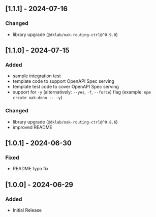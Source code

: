 ## [1.1.1] - 2024-07-16

### Changed

- library upgrade (`@dklab/oak-routing-ctrl@^0.9.0`)

## [1.1.0] - 2024-07-15

### Added

- sample integration test
- template code to support OpenAPI Spec serving
- template test code to cover OpenAPI Spec serving
- support for `-y` (alternatively: `--yes`, `-f`, `--force`) flag (example: `npm create oak-deno -- -y`)

### Changed

- library upgrade (`@dklab/oak-routing-ctrl@^0.8.6`)
- improved README

## [1.0.1] - 2024-06-30

### Fixed

- README typo fix

## [1.0.0] - 2024-06-29

### Added

- Initial Release
